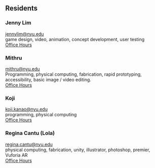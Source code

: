 ## Residents

### Jenny Lim 
jennylim@nyu.edu  
game design, video, animation, concept development, user testing  
[Office Hours](https://calendar.google.com/calendar/selfsched?sstoken=UUlFdHBUdGtNZlpEfGRlZmF1bHR8NGM3YjcyZWMxYWNkZDc1M2YxMTE5MjFjNWU5ODVkMjY)  

### Mithru
mithru@nyu.edu  
Programming, physical computing, fabrication, rapid prototyping, accessibility, basic image / video editing.  
[Office Hours](https://calendar.google.com/calendar/selfsched?sstoken=UU5oS3VYNGpiOXBHfGRlZmF1bHR8NWI3NTk5MWRmZDM5ZGJiMzEzMGJjMjFhMTYzMDQyZTM)  


### Koji
koji.kanao@nyu.edu     
programming, physical computing     
[Office Hours](https://calendar.google.com/calendar/selfsched?sstoken=UU9vRDZpM2RFa1Q4fGRlZmF1bHR8NGZiZDRjYmI5MjRhN2JiZmMxMDQ2ZmJjOThlYTFhMmI)  

### Regina Cantu (Lola)
regina.cantu@nyu.edu     
physical computing, fabrication, unity, illustrator, photoshop, premier, Vuforia AR     
[Office Hours](https://calendar.google.com/calendar/selfsched?sstoken=UUhJSkR2QjN3a2hWfGRlZmF1bHR8YTFiOThkMmRiMzdkNTI5NDI1MjdhMTBmZWM1MjQyYTE)
